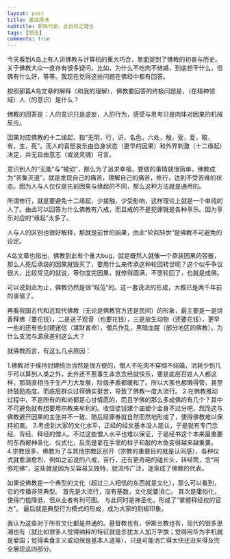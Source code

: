 ```yaml
---
layout: post
title: 激浊扬清
subtitle: 新陈代谢，此自然之理也
tags: [想法]
comments: true
---
```


今天看到A岛上有人讲佛教与计算机的重大巧合，里面提到了佛教的初衷与历史。关于佛教大众一直存有很多疑问，比如，为什么不吃肉不结婚，到底想干什么，信佛有什么好，等等。我现在觉得这些问题在佛经中都有回答。

按照那篇A岛文章的解释（和我的理解），佛教要回答的终极问题是，（在精神领域）人（的意识）是什么？

佛教的回答是：人的意识只是虚妄，人的行为，感受与思考只是肉体对因果的机械反应。

因果对应佛教的十二缘起，指“无明，行，识，名色，六处，触，受，爱，取，有，生，死”。而人的喜怒哀乐由自身状态（更早的因果）和外界刺激（十二缘起）决定，并无自由意志（或说灵魂）可言。

意识到人的“无能”与“被动”，那么为了追求幸福，要做的事情就很简单，佛教成为“苦集灭道”，就是发现自己的痛苦，理解自己的痛苦，修行，达到不受苦难的状态。因为人与人仅仅是先前因果与缘起的不同，那么这种方法就是通用的。

所谓修行，就是要避免十二缘起，少接触，少受影响，这样理论上就是一个单纯的人了。由此可以回答为什么佛教有八戒，而且戒的不是犯罪就是各种享乐。因为享乐对应的“缘起”太多了。

人与人的区别也很好解释，那就是前世的因果，由此“轮回转世”是佛教不可避免的设定。

A岛文章也指出，佛教到此有个重大bug，就是既然人就像一个承装因果的容器，那么人死后承装的因果就毁灭了，要用什么来传承这种轮回转世呢？这个似乎争议很大，比较常见的就说，等你度完因果，就修得圆满，不堕轮回了，也就是成佛。

可以说到此为止，佛教仍然是很“规范”的。这一套说法的形成，大概已是两千年前的事情了。

再看我国古代和近现代佛教（无论是佛教官方还是民间）的形象，最主要是一是烧香拜佛（要花钱），二是送子观音（也要花钱），三是放生动物（还要花钱），更早一些的还有些封建迷信（谋财害命），僧兵作乱，黑暗血腥（部分地区的佛教）。为什么支流与源泉差别这么大？

就佛教而言，有这么几点原因：

1.佛教对于维持封建统治当然是很方便的，僧人不吃肉不穿绸不结婚，消耗少到几乎可以算到人类之外，此外还不惹事生非念念经就快乐，要是底层百姓人人都这样，那简直相当于生产力大发展，阶级矛盾都缓和了。所以大家也都懒得管，甚至持鼓励态度。而底层群众过得确实挺苦，导致了佛教一度大流行。
2.在佛教推动过程中，不是所有的和尚都是心甘情愿的，而且学佛的那么多成佛的有几个？其中不可避免就有想要用宗教来牟利的。收信徒钱建个庙塑个金身不过分吧，然而这与佛教避开因果的主张并不一致。随后赎罪券就自然而然地形成了，使得佛教难以保持初衷。
3.考虑到大家的文化水平，正经的经文基本没人能认，于是就有专门念经、背经、释经的僧人。不过这些僧人水平也难以保证，于是经书这个本来最重要的东西被神圣化、仪式化，反而是拿在手里的柱子和敲的木鱼变得越来越重要。
4.宗教很多，佛教为了与其他宗教区别开（宗教的重要目的就是认同感），各种仪式就愈演愈烈，例如之前说的八戒，苦行，还有更奇葩的磕长头，转经筒，念“阿弥陀佛”，这些就是因为又容易又独特，就流传广泛，逐渐成了佛教的代表。

如果说佛教是一个典型的文化（超过三人相信的东西就是文化），那么可以看到，它的传播非常典型。
首先是大流行，没有基数，文化就要消亡。
其次是庸俗化，使得门槛降低，但从业者有利可图。
与此同时是神圣化，形成了“掌握释经权的官方”。
最后就是典型行为模式的形成，成为大家的刻板印象。

我认为这些对于所有文化都是共通的。基督教也有，伊斯兰教也有，现代的很多思潮也有（就比如很多人觉得纳粹的特征就是杀犹太人加万字旗；觉得用华为手机就是爱国；觉得素食主义或动保是基本人道等），只是可能消亡得太快还没来得及完全展现这四部分。
